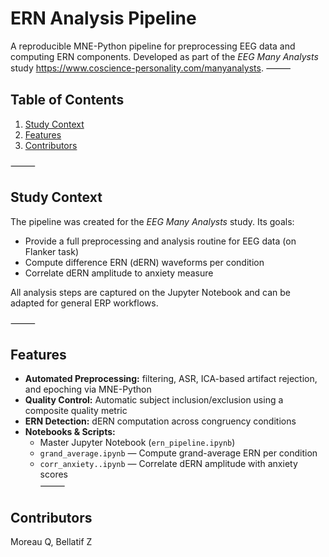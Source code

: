 # ERN Analysis Pipeline

A reproducible MNE-Python pipeline for preprocessing EEG data and computing ERN components. Developed as part of the *EEG Many Analysts* study https://www.coscience-personality.com/manyanalysts.
⸻

## Table of Contents
1. [Study Context](#study-context)  
2. [Features](#features)  
3. [Contributors](#contributors)  

⸻

## Study Context

The pipeline was created for the *EEG Many Analysts* study. Its goals:
- Provide a full preprocessing and analysis routine for EEG data (on Flanker task)
- Compute difference ERN (dERN) waveforms per condition  
- Correlate dERN amplitude to anxiety measure

All analysis steps are captured on the Jupyter Notebook and can be adapted for general ERP workflows.

⸻

## Features
- **Automated Preprocessing:** filtering, ASR, ICA-based artifact rejection, and epoching via MNE-Python  
- **Quality Control:** Automatic subject inclusion/exclusion using a composite quality metric  
- **ERN Detection:** dERN computation across congruency conditions 
- **Notebooks & Scripts:**  
  - Master Jupyter Notebook (`ern_pipeline.ipynb`)  
  - `grand_average.ipynb` — Compute grand-average ERN per condition  
  - `corr_anxiety..ipynb` — Correlate dERN amplitude with anxiety scores  
⸻

## Contributors
Moreau Q, Bellatif Z  
